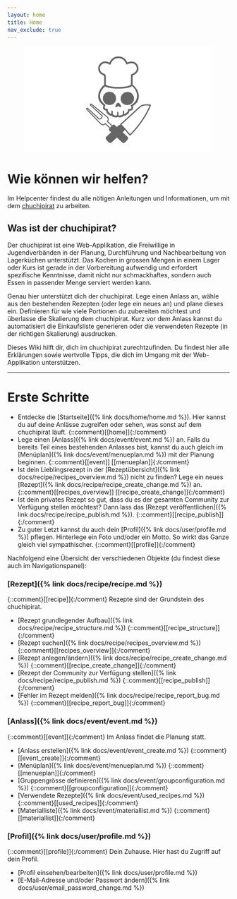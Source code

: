 ```yaml
---
layout: home
title: Home
nav_exclude: true
---
```




<p align="center"> <img src="https://github.com/chuchipirat/chuchipirat.github.io/blob/main/docs/others/_images/logo_16_9.png?raw=true" alt="Logo" style="border:0;"> </p>

# Wie können wir helfen?

Im Helpcenter findest du alle nötigen Anleitungen und Informationen, um mit dem [chuchipirat](https://chuchipirat.ch) zu arbeiten.

## Was ist der chuchipirat?

Der chuchipirat ist eine Web-Applikation, die Freiwillige in Jugendverbänden in der Planung, Durchführung und Nachbearbeitung von Lagerküchen unterstützt. Das Kochen in grossen Mengen in einem Lager oder Kurs ist gerade in der Vorbereitung aufwendig und erfordert spezifische Kenntnisse, damit nicht nur schmackhaftes, sondern auch Essen in passender Menge serviert werden kann.

Genau hier unterstützt dich der chuchipirat. Lege einen Anlass an, wähle aus den bestehenden Rezepten (oder lege ein neues an) und plane dieses ein. Definieren für wie viele Portionen du zubereiten möchtest und überlasse die Skalierung dem chuchipirat. Kurz vor dem Anlass kannst du automatisiert die Einkaufsliste generieren oder die verwendeten Rezepte (in der richtigen Skalierung) ausdrucken.

Dieses Wiki hilft dir, dich im chuchipirat zurechtzufinden. Du findest hier alle Erklärungen sowie wertvolle Tipps, die dich im Umgang mit der Web-Applikation unterstützen.

---

# Erste Schritte

- Entdecke die [Startseite]({% link docs/home/home.md %}). Hier kannst du auf deine Anlässe zugreifen oder sehen, was sonst auf dem chuchipirat läuft.
  {::comment}[[home]]{:/comment}
- Lege einen [Anlass]({% link docs/event/event.md %}) an. Falls du bereits Teil eines bestehenden Anlasses bist, kannst du auch gleich im [Menüplan]({% link docs/event/menueplan.md %}) mit der Planung beginnen.
  {::comment}[[event]] [[menueplan]]{:/comment}
- Ist dein Lieblingsrezept in der [Rezeptübersicht]({% link docs/recipe/recipes_overview.md %}) nicht zu finden? Lege ein neues [Rezept]({% link docs/recipe/recipe_create_change.md %}) an.
  {::comment}[[recipes_overview]] [[recipe_create_change]]{:/comment}
- Ist dein privates Rezept so gut, dass du es der gesamten Community zur Verfügung stellen möchtest? Dann lass das [Rezept veröffentlichen]({% link docs/recipe/recipe_publish.md %}).
  {::comment}[[recipe_publish]]{:/comment}
- Zu guter Letzt kannst du auch dein [Profil]({% link docs/user/profile.md %}) pflegen. Hinterlege ein Foto und/oder ein Motto. So wirkt das Ganze gleich viel sympathischer.
  {::comment}[[profile]]{:/comment}

Nachfolgend eine Übersicht der verschiedenen Objekte (du findest diese auch im Navigationspanel):

### [Rezept]({% link docs/recipe/recipe.md %})

{::comment}[[recipe]]{:/comment}
Rezepte sind der Grundstein des chuchipirat.

- [Rezept grundlegender Aufbau]({% link docs/recipe/recipe_structure.md %})
  {::comment}[[recipe_structure]]{:/comment}
- [Rezept suchen]({% link docs/recipe/recipes_overview.md %})
  {::comment}[[recipes_overview]]{:/comment}
- [Rezept anlegen/ändern]({% link docs/recipe/recipe_create_change.md %})
  {::comment}[[recipe_create_change]]{:/comment}
- [Rezept der Community zur Verfügung stellen]({% link docs/recipe/recipe_publish.md %})
  {::comment}[[recipe_publish]]{:/comment}
- [Fehler im Rezept melden]({% link docs/recipe/recipe_report_bug.md %})
  {::comment}[[recipe_report_bug]]{:/comment}

### [Anlass]({% link docs/event/event.md %})

{::comment}[[event]]{:/comment}
Im Anlass findet die Planung statt.

- [Anlass erstellen]({% link docs/event/event_create.md %})
  {::comment}[[event_create]]{:/comment}
- [Menüplan]({% link docs/event/menueplan.md %})
  {::comment}[[menueplan]]{:/comment}
- [Gruppengrösse definieren]({% link docs/event/groupconfiguration.md %})
  {::comment}[[groupconfiguration]]{:/comment}
- [Verwendete Rezepte]({% link docs/event/used_recipes.md %})
  {::comment}[[used_recipes]]{:/comment}
- [Materialliste]({% link docs/event/materiallist.md %})
  {::comment}[[materiallist]]{:/comment}

### [Profil]({% link docs/user/profile.md %})

{::comment}[[profile]]{:/comment}
Dein Zuhause. Hier hast du Zugriff auf dein Profil.

* [Profil einsehen/bearbeiten]({% link docs/user/profile.md %})
* [E-Mail-Adresse und/oder Passwort ändern]({% link docs/user/email_password_change.md %})
